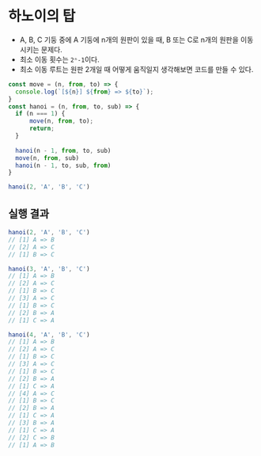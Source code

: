 # 하노이의 탑
- A, B, C 기둥 중에 A 기둥에 n개의 원판이 있을 때, B 또는 C로 n개의 원판을 이동 시키는 문제다.
- 최소 이동 횟수는 `2ⁿ-1`이다.
- 최소 이동 루트는 원판 2개일 때 어떻게 움직일지 생각해보면 코드를 만들 수 있다.

```js
const move = (n, from, to) => {
  console.log(`[${n}] ${from} => ${to}`);
}
const hanoi = (n, from, to, sub) => {
  if (n === 1) {
      move(n, from, to);
      return;
  }
 
  hanoi(n - 1, from, to, sub)
  move(n, from, sub)
  hanoi(n - 1, to, sub, from)
}

hanoi(2, 'A', 'B', 'C')
```

## 실행 결과
```js
hanoi(2, 'A', 'B', 'C')
// [1] A => B
// [2] A => C
// [1] B => C

hanoi(3, 'A', 'B', 'C')
// [1] A => B
// [2] A => C
// [1] B => C
// [3] A => C
// [1] B => C
// [2] B => A
// [1] C => A

hanoi(4, 'A', 'B', 'C')
// [1] A => B
// [2] A => C
// [1] B => C
// [3] A => C
// [1] B => C
// [2] B => A
// [1] C => A
// [4] A => C
// [1] B => C
// [2] B => A
// [1] C => A
// [3] B => A
// [1] C => A
// [2] C => B
// [1] A => B
```
